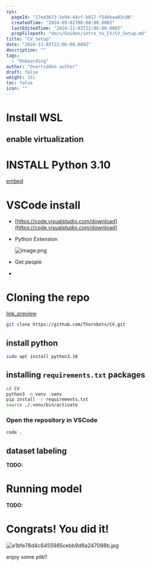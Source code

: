 ```yaml
---
sys:
  pageId: "17ed3673-5e94-44cf-b817-f54bbaa03c06"
  createdTime: "2024-09-01T00:08:00.000Z"
  lastEditedTime: "2024-11-03T22:06:00.000Z"
  propFilepath: "docs/Guides/intro_to_CV/CV_Setup.md"
title: "CV_Setup"
date: "2024-11-03T22:06:00.000Z"
description: ""
tags:
  - "Onboarding"
author: "Overridden author"
draft: false
weight: 161
toc: false
icon: ""
---
```


# Install WSL

## enable virtualization

# INSTALL Python 3.10

[embed](https://www.rose-hulman.edu/class/csse/csse132/2425a/labs/prelab1-wsl2.html)

# VSCode install

- [https://code.visualstudio.com/download](https://code.visualstudio.com/download)
- Python Extension

	![image.png](https://prod-files-secure.s3.us-west-2.amazonaws.com/d518164a-d88e-44d1-a4ee-3adb3bd8bce0/d82b6650-a5e4-4d3c-b8c9-93d817dae00e/image.png?X-Amz-Algorithm=AWS4-HMAC-SHA256&X-Amz-Content-Sha256=UNSIGNED-PAYLOAD&X-Amz-Credential=AKIAT73L2G45FSPPWI6X%2F20241217%2Fus-west-2%2Fs3%2Faws4_request&X-Amz-Date=20241217T121500Z&X-Amz-Expires=3600&X-Amz-Signature=bfef50e9efd179f325c51af9dbfa37d8723f0eac79c5c9e21c1e5abfd6e27840&X-Amz-SignedHeaders=host&x-id=GetObject)
- Get people
- 

# Cloning the repo

[link_preview](https://github.com/Thornbots/CV/)

```bash
git clone https://github.com/Thornbots/CV.git
```

## install python

```bash
sudo apt install python3.10
```

## installing `requirements.txt` packages

```bash
cd CV
python3 -m venv .venv
pip install -r requirements.txt
source ./.venv/bin/activate
```

### Open the repository in VSCode

```bash
code .
```

## dataset labeling  

**TODO:**

# Running model

**TODO:**

# Congrats! You did it!

![e1bfe78d4c6455985cebb9d6a247088b.jpg](https://prod-files-secure.s3.us-west-2.amazonaws.com/d518164a-d88e-44d1-a4ee-3adb3bd8bce0/7d1ce04e-65d6-40c8-814d-754280e9515a/e1bfe78d4c6455985cebb9d6a247088b.jpg?X-Amz-Algorithm=AWS4-HMAC-SHA256&X-Amz-Content-Sha256=UNSIGNED-PAYLOAD&X-Amz-Credential=AKIAT73L2G45FSPPWI6X%2F20241217%2Fus-west-2%2Fs3%2Faws4_request&X-Amz-Date=20241217T121458Z&X-Amz-Expires=3600&X-Amz-Signature=5f8f71b6213df4790e5f3af91fd6401443f62c2470299ea91a580c627f9cbe8f&X-Amz-SignedHeaders=host&x-id=GetObject)

enjoy some pilk!!
